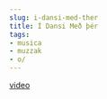 ```yaml
---
slug: i-dansi-med-ther  
title: Í Dansi Með þér  
tags:  
- musica  
- muzzak  
- o/  
---
```

  
  
 [video](https://www.youtube-nocookie.com/embed/btBUKt8To4U)  
